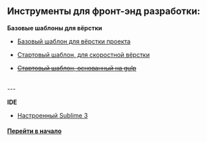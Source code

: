 ## Инструменты для фронт-энд разработки:


**Базовые шаблоны для вёрстки**


- [Базовый шаблон для вёрстки проекта](https://github.com/tsvetkovpro/fast-frontend-II)

- [Стартовый шаблон, для скоростной вёрстки](https://github.com/tsvetkovpro/fast-frontend)

- [~~Стартовый шаблон, основанный на gulp~~](https://github.com/tsvetkovpro/gulp)


<br />
---
<br />


**IDE**

- [Настроенный Sublime 3](https://github.com/tsvetkovpro/ide)



#### [Перейти в начало](https://github.com/tsvetkovpro/sources)
